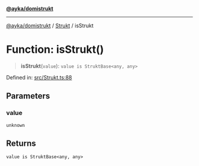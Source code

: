 [**@ayka/domistrukt**](../../../README.md)

***

[@ayka/domistrukt](../../../globals.md) / [Strukt](../README.md) / isStrukt

# Function: isStrukt()

> **isStrukt**(`value`): `value is StruktBase<any, any>`

Defined in: [src/Strukt.ts:88](https://github.com/AndreyMork/domistrukt/blob/d336ce883f586949cec0ae80ccb1b178d7aa8196/src/Strukt.ts#L88)

## Parameters

### value

`unknown`

## Returns

`value is StruktBase<any, any>`
